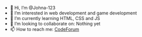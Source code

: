 - 👋 Hi, I’m @Johna-123
- 👀 I’m interested in web development and game development
- 🌱 I’m currently learning HTML, CSS and JS
- 💞️ I’m looking to collaborate on: Nothing yet
- 📫 How to reach me: <a href="https://codeforum.org/index.php?conversations/add&to=Johna">CodeForum</a>
